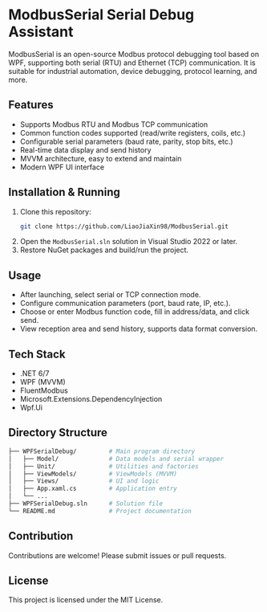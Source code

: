 # ModbusSerial Serial Debug Assistant

ModbusSerial is an open-source Modbus protocol debugging tool based on WPF, supporting both serial (RTU) and Ethernet (TCP) communication. It is suitable for industrial automation, device debugging, protocol learning, and more.

## Features
- Supports Modbus RTU and Modbus TCP communication
- Common function codes supported (read/write registers, coils, etc.)
- Configurable serial parameters (baud rate, parity, stop bits, etc.)
- Real-time data display and send history
- MVVM architecture, easy to extend and maintain
- Modern WPF UI interface

## Installation & Running
1. Clone this repository:
   ```bash
   git clone https://github.com/LiaoJiaXin98/ModbusSerial.git
   ```
2. Open the `ModbusSerial.sln` solution in Visual Studio 2022 or later.
3. Restore NuGet packages and build/run the project.

## Usage
- After launching, select serial or TCP connection mode.
- Configure communication parameters (port, baud rate, IP, etc.).
- Choose or enter Modbus function code, fill in address/data, and click send.
- View reception area and send history, supports data format conversion.

## Tech Stack
- .NET 6/7
- WPF (MVVM)
- FluentModbus
- Microsoft.Extensions.DependencyInjection
- Wpf.Ui

## Directory Structure
```bash
├── WPFSerialDebug/         # Main program directory
│   ├── Model/              # Data models and serial wrapper
│   ├── Unit/               # Utilities and factories
│   ├── ViewModels/         # ViewModels (MVVM)
│   ├── Views/              # UI and logic
│   ├── App.xaml.cs         # Application entry
│   └── ...
├── WPFSerialDebug.sln      # Solution file
└── README.md               # Project documentation
```

## Contribution
Contributions are welcome! Please submit issues or pull requests.

## License
This project is licensed under the MIT License.
